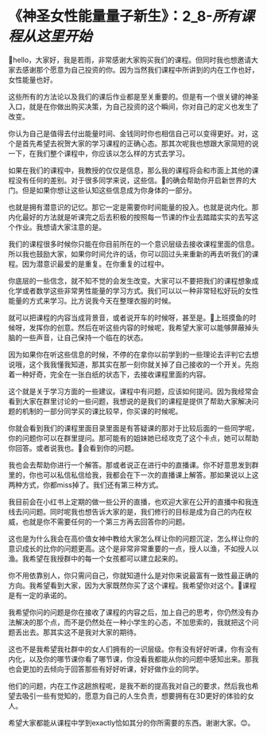 # 《神圣女性能量量子新生》：2_8-_____所有课程从这里开始_____

🎼hello，大家好，我是若雨，非常感谢大家购买我们的课程。但同时我也想邀请大家去感谢那个愿意为自己投资的你。因为当然我们课程中所讲到的内在工作也好，女性能量也好。

这些所有的方法论以及我们的课后作业都是至关重要的。但是有一个很关键的神圣入口，就是在你做出购买决策，为自己投资的这个瞬间，你对自己的定义也发生了改变。

你认为自己是值得去付出能量时间、金钱同时你也相信自己可以变得更好。对，这个是首先希望去祝贺大家的学习课程的正确心态。那其次呢我也想跟大家简短的说一下，在我们整个课程中，你应该以怎么样的方式去学习。

如果在我们的课程中，我教授的仅仅是信息，那么我的课程将会和市面上其他的课程没有任何的差别。对于很多同学来说，这些信。🎼的确会帮助你开启新世界的大门。但是如果你想让这些认知这些信息成为你身体的一部分。

也就是拥有潜意识的记忆。那它一定是需要你时间能量的投入。也就是说内化。那内化最好的方法就是听课完之后去积极的按照每一节课的作业去踏踏实实的去写这个作业。我想请大家注意的是。

我们的课程很多时候你只能在你目前所在的一个意识层级去接收课程里面的信息。所以我也鼓励大家，如果你时间允许的话，你可以回过头来重新的再去听我们的课程。因为潜意识最爱的是重复。在你重复的过程中。

你底层的一些信念，就不知不觉的会发生改变。大家可以不要把我们的课程想象成化学或者数学这些非常男性能量的学习方式。我们可以以一种非常轻松好玩的女性能量的方式来学习。比方说我今天在整理衣服的时候。

就可以把课程的内容当成背景音，或者说开车的时候呀，甚至是。🎼上班摸鱼的时候呀，发挥你的创意。然后在听这些内容的时候呢，我希望大家可以能够屏蔽掉头脑的一些声音，让自己保持一个临在的状态。

因为如果你在听这些信息的时候，不停的在拿你以前学到的一些理论去评判它去想说哦，这个我我懂我知道，那其实在那一刻你就关掉了自己接收的一个开关。先抱着一种好奇，完全在一张白纸的状态下，去接收课程里面的内容。

这个就是关于学习方面的一些建议。课程中有问题，应该如何提问。因为我经常会看到大家在群里讨论的一些问题，我想说的是我们的课程是提供了帮助大家解决问题的机制的一部分同学买的课比较早，你买课的时候呢。

你就会看到我们的课程里面目录里面是有答疑课的那对于比较后面的一些同学呢，你的问题你可以在群里提问。那可能有的姐妹她已经攻克了这个卡点，她可以帮助你回答。或者说我也。🎼会看到你的问题。

我也会去帮助你进行一个解答。那或者说正在进行中的直播课。你不好意思发到群里的，你也可以私信私信给我，我都会在下一次的直播课上解答。那如果说以上这两种方式，你都miss掉了。我们还有第三种方式。

我目前会在小红书上定期的做一些公开的直播，也欢迎大家在公开的直播中和我连线去问问题。同时呢我也想告诉大家的是，我们修行的目标是成为自己的内在权威，也就是你不需要任何的一个第三方再去回答你的问题。

这也是为什么我会在高价值女神中教给大家怎么样让你的问题沉淀，怎么样让你的意识成长的比你的问题更高。这个是非常非常重要的一点，授人以渔，不如授人以渔。我希望在我授群中的每一个女孩都可以建立起来的。

你不用依靠别人，你只需问自己，你就知道什么是对你来说最富有一致性最正确的方向。我希望看到大家，因为大家既然你买了这个课程。我希望你对这个。🎼课程是有一定的承诺的。

我希望你问的问题是你在接收了课程的内容之后，加上自己的思考，你仍然没有办法解决的那个点，而不是仍然处在一种小学生的心态，不加思索的，我就把这个问题丢出去。那其实这不是我对大家的期待。

这也不是我希望我社群中的女人们拥有的一识层级。你有没有好好听课，你有没有内化，以及你的哪节课你看了哪节课，你没看我都能从你的问题中感知出来。那我也会更加的去倾向于回答那些有好好听课，好好做作业的同学。

他们的问题，内在工作这趟旅程呢，是我不断的提高我对自己的要求，然后我也希望去吸引一些有觉知的，愿意为自己的人生负责，想要拥有在3D更好的体验的女人。

希望大家都能从课程中学到exactly恰如其分的你所需要的东西。谢谢大家。😊。